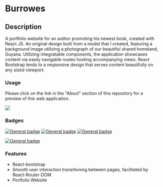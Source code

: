# Burrowes

## Description
A portfolio website for an author promoting his newest book, created with React JS. An original design built from a model that I created, featuring a background image utilizing a photograph of our beautiful shared homeland, Guyana. Utilizing integratable components, the application showcases content via easily navigable routes hosting accompanying views. React Bootstrap lends to a responsive design that serves content beautifully on any sized viewport.

### Usage
Please click on the link in the "About" section of this repository for a preview of this web application.

<img src="src\images\demo.gif" />

### Badges
[![General badge](https://img.shields.io/badge/Skills-HTML5-thistle.svg)](https://img.shields.io/badge/HTML5-E34F26?style=for-the-badge&logo=html5&logoColor=white) [![General badge](https://img.shields.io/badge/Skills-CSS3-thistle.svg)](https://img.shields.io/badge/CSS3-1572B6?style=for-the-badge&logo=css3&logoColor=white)  [![General badge](https://img.shields.io/badge/Skills-JavaScript-thistle.svg)](https://img.shields.io/badge/JavaScript-F7DF1E?style=for-the-badge&logo=javascript&logoColor=black)

[![General badge](https://img.shields.io/badge/License-MIT-PaleGreen.svg)](https://img.shields.io/badge/License-MIT-blue.svg)


### Features
* React-bootstrap
* Smooth user interaction transitioning between pages, facilitated by React-Router-DOM 
* Portfolio Website